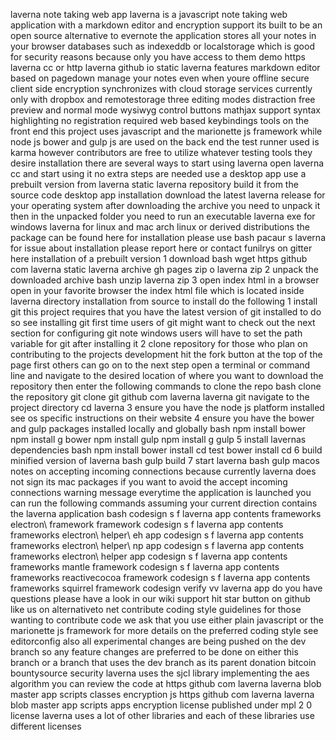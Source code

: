 laverna note taking web app laverna is a javascript note taking web application with a markdown editor and encryption support its built to be an open source alternative to evernote the application stores all your notes in your browser databases such as indexeddb or localstorage which is good for security reasons because only you have access to them demo https laverna cc or http laverna github io static laverna features markdown editor based on pagedown manage your notes even when youre offline secure client side encryption synchronizes with cloud storage services currently only with dropbox and remotestorage three editing modes distraction free preview and normal mode wysiwyg control buttons mathjax support syntax highlighting no registration required web based keybindings tools on the front end this project uses javascript and the marionette js framework while node js bower and gulp js are used on the back end the test runner used is karma however contributors are free to utilize whatever testing tools they desire installation there are several ways to start using laverna open laverna cc and start using it no extra steps are needed use a desktop app use a prebuilt version from laverna static laverna repository build it from the source code desktop app installation download the latest laverna release for your operating system after downloading the archive you need to unpack it then in the unpacked folder you need to run an executable laverna exe for windows laverna for linux and mac arch linux or derived distributions the package can be found here for installation please use bash pacaur s laverna for issue about installation please report here or contact funilrys on gitter here installation of a prebuilt version 1 download bash wget https github com laverna static laverna archive gh pages zip o laverna zip 2 unpack the downloaded archive bash unzip laverna zip 3 open index html in a browser open in your favorite browser the index html file which is located inside laverna directory installation from source to install do the following 1 install git this project requires that you have the latest version of git installed to do so see installing git first time users of git might want to check out the next section for configuring git note windows users will have to set the path variable for git after installing it 2 clone repository for those who plan on contributing to the projects development hit the fork button at the top of the page first others can go on to the next step open a terminal or command line and navigate to the desired location of where you want to download the repository then enter the following commands to clone the repo bash clone the repository git clone git github com laverna laverna git navigate to the project directory cd laverna 3 ensure you have the node js platform installed see os specific instructions on their website 4 ensure you have the bower and gulp packages installed locally and globally bash npm install bower npm install g bower npm install gulp npm install g gulp 5 install lavernas dependencies bash npm install bower install cd test bower install cd 6 build minified version of laverna bash gulp build 7 start laverna bash gulp macos notes on accepting incoming connections because currently laverna does not sign its mac packages if you want to avoid the accept incoming connections warning message everytime the application is launched you can run the following commands assuming your current direction contains the laverna application bash codesign s f laverna app contents frameworks electron\ framework framework codesign s f laverna app contents frameworks electron\ helper\ eh app codesign s f laverna app contents frameworks electron\ helper\ np app codesign s f laverna app contents frameworks electron\ helper app codesign s f laverna app contents frameworks mantle framework codesign s f laverna app contents frameworks reactivecocoa framework codesign s f laverna app contents frameworks squirrel framework codesign verify vv laverna app do you have questions please have a look in our wiki support hit star button on github like us on alternativeto net contribute coding style guidelines for those wanting to contribute code we ask that you use either plain javascript or the marionette js framework for more details on the preferred coding style see editorconfig also all experimental changes are being pushed on the dev branch so any feature changes are preferred to be done on either this branch or a branch that uses the dev branch as its parent donation bitcoin bountysource security laverna uses the sjcl library implementing the aes algorithm you can review the code at https github com laverna laverna blob master app scripts classes encryption js https github com laverna laverna blob master app scripts apps encryption license published under mpl 2 0 license laverna uses a lot of other libraries and each of these libraries use different licenses